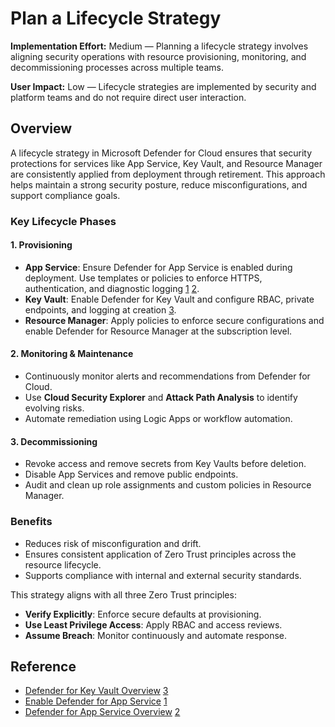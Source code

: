 # Plan a Lifecycle Strategy

**Implementation Effort:** Medium — Planning a lifecycle strategy involves aligning security operations with resource provisioning, monitoring, and decommissioning processes across multiple teams.

**User Impact:** Low — Lifecycle strategies are implemented by security and platform teams and do not require direct user interaction.

## Overview

A lifecycle strategy in Microsoft Defender for Cloud ensures that security protections for services like App Service, Key Vault, and Resource Manager are consistently applied from deployment through retirement. This approach helps maintain a strong security posture, reduce misconfigurations, and support compliance goals.

### Key Lifecycle Phases

#### 1. **Provisioning**

- **App Service**: Ensure Defender for App Service is enabled during deployment. Use templates or policies to enforce HTTPS, authentication, and diagnostic logging [1](https://learn.microsoft.com/en-us/azure/defender-for-cloud/tutorial-enable-app-service-plan) [2](https://learn.microsoft.com/en-us/azure/defender-for-cloud/defender-for-app-service-introduction).
- **Key Vault**: Enable Defender for Key Vault and configure RBAC, private endpoints, and logging at creation [3](https://learn.microsoft.com/en-us/azure/defender-for-cloud/defender-for-key-vault-introduction).
- **Resource Manager**: Apply policies to enforce secure configurations and enable Defender for Resource Manager at the subscription level.

#### 2. **Monitoring & Maintenance**

- Continuously monitor alerts and recommendations from Defender for Cloud.
- Use **Cloud Security Explorer** and **Attack Path Analysis** to identify evolving risks.
- Automate remediation using Logic Apps or workflow automation.

#### 3. **Decommissioning**

- Revoke access and remove secrets from Key Vaults before deletion.
- Disable App Services and remove public endpoints.
- Audit and clean up role assignments and custom policies in Resource Manager.

### Benefits

- Reduces risk of misconfiguration and drift.
- Ensures consistent application of Zero Trust principles across the resource lifecycle.
- Supports compliance with internal and external security standards.

This strategy aligns with all three Zero Trust principles:

- **Verify Explicitly**: Enforce secure defaults at provisioning.
- **Use Least Privilege Access**: Apply RBAC and access reviews.
- **Assume Breach**: Monitor continuously and automate response.

## Reference

- [Defender for Key Vault Overview](https://learn.microsoft.com/en-us/azure/defender-for-cloud/defender-for-key-vault-introduction) [3](https://learn.microsoft.com/en-us/azure/defender-for-cloud/defender-for-key-vault-introduction)
- [Enable Defender for App Service](https://learn.microsoft.com/en-us/azure/defender-for-cloud/tutorial-enable-app-service-plan) [1](https://learn.microsoft.com/en-us/azure/defender-for-cloud/tutorial-enable-app-service-plan)
- [Defender for App Service Overview](https://learn.microsoft.com/en-us/azure/defender-for-cloud/defender-for-app-service-introduction) [2](https://learn.microsoft.com/en-us/azure/defender-for-cloud/defender-for-app-service-introduction)
